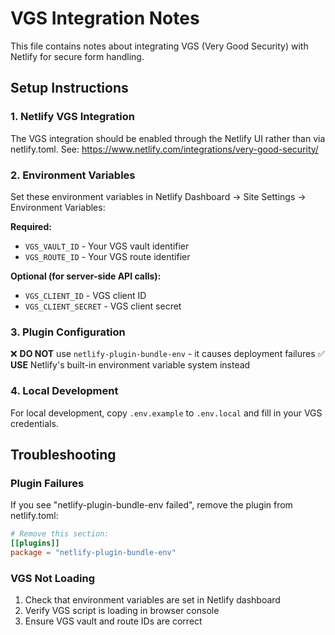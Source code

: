 # VGS Integration Notes

This file contains notes about integrating VGS (Very Good Security) with Netlify for secure form handling.

## Setup Instructions

### 1. Netlify VGS Integration
The VGS integration should be enabled through the Netlify UI rather than via netlify.toml.
See: https://www.netlify.com/integrations/very-good-security/

### 2. Environment Variables
Set these environment variables in Netlify Dashboard → Site Settings → Environment Variables:

**Required:**
- `VGS_VAULT_ID` - Your VGS vault identifier
- `VGS_ROUTE_ID` - Your VGS route identifier

**Optional (for server-side API calls):**
- `VGS_CLIENT_ID` - VGS client ID
- `VGS_CLIENT_SECRET` - VGS client secret

### 3. Plugin Configuration
❌ **DO NOT** use `netlify-plugin-bundle-env` - it causes deployment failures
✅ **USE** Netlify's built-in environment variable system instead

### 4. Local Development
For local development, copy `.env.example` to `.env.local` and fill in your VGS credentials.

## Troubleshooting

### Plugin Failures
If you see "netlify-plugin-bundle-env failed", remove the plugin from netlify.toml:
```toml
# Remove this section:
[[plugins]]
package = "netlify-plugin-bundle-env"
```

### VGS Not Loading
1. Check that environment variables are set in Netlify dashboard
2. Verify VGS script is loading in browser console
3. Ensure VGS vault and route IDs are correct
